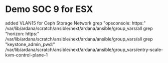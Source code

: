 # Demo SOC 9 for ESX

added VLAN15 for Ceph Storage Network
grep "opsconsole: https:" /var/lib/ardana/scratch/ansible/next/ardana/ansible/group_vars/all 
grep "horizon: https:" /var/lib/ardana/scratch/ansible/next/ardana/ansible/group_vars/all 
grep "keystone_admin_pwd:" /var/lib/ardana/scratch/ansible/next/ardana/ansible/group_vars/entry-scale-kvm-control-plane-1
